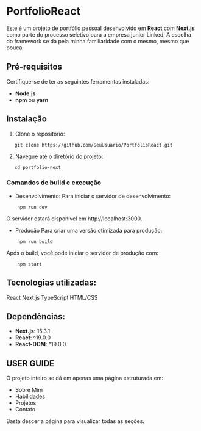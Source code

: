 # PortfolioReact

Este é um projeto de portfólio pessoal desenvolvido em **React** com **Next.js** como parte do processo seletivo para a empresa junior Linked. A escolha do framework se da pela minha familiaridade com o mesmo, mesmo que pouca.

## Pré-requisitos

Certifique-se de ter as seguintes ferramentas instaladas:

- **Node.js**
- **npm** ou **yarn**

## Instalação

1. Clone o repositório:

```
   git clone https://github.com/SeuUsuario/PortfolioReact.git
```

2. Navegue até o diretório do projeto:

```
   cd portfolio-next
```

### Comandos de build e execução

- Desenvolvimento:
  Para iniciar o servidor de desenvolvimento:

```
    npm run dev
```

O servidor estará disponível em http://localhost:3000.

- Produção
  Para criar uma versão otimizada para produção:

```
    npm run build
```

Após o build, você pode iniciar o servidor de produção com:

```
    npm start
```

## Tecnologias utilizadas:

React
Next.js
TypeScript
HTML/CSS

## Dependências:

- **Next.js**: 15.3.1
- **React**: ^19.0.0
- **React-DOM**: ^19.0.0

## USER GUIDE

O projeto inteiro se dá em apenas uma página estruturada em:

- Sobre Mim
- Habilidades
- Projetos
- Contato

Basta descer a página para visualizar todas as seções.
